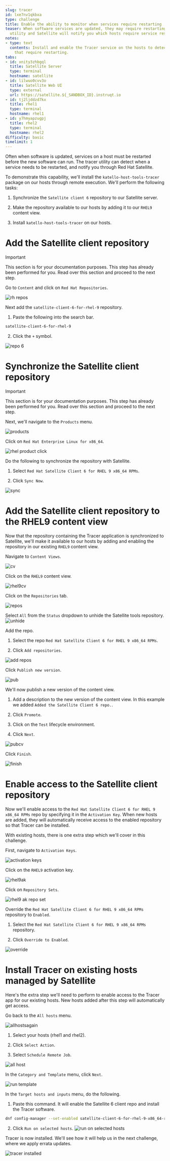 ```yaml
---
slug: tracer
id: lxe7nv1qkbxa
type: challenge
title: Enable the ability to monitor when services require restarting
teaser: When software services are updated, they may require restarting. The tracer
  utility and Satellite will notify you which hosts require service restarts.
notes:
- type: text
  contents: Install and enable the Tracer service on the hosts to detect services
    that require restarting.
tabs:
- id: xnity3zhbgql
  title: Satellite Server
  type: terminal
  hostname: satellite
- id: lilwuo0cvv3o
  title: Satellite Web UI
  type: external
  url: https://satellite.${_SANDBOX_ID}.instruqt.io
- id: tj2ljddzd7kx
  title: rhel1
  type: terminal
  hostname: rhel1
- id: y7hmyapzugpj
  title: rhel2
  type: terminal
  hostname: rhel2
difficulty: basic
timelimit: 1
---
```

<!-- markdownlint-disable MD033 MD029-->

Often when software is updated, services on a host must be restarted before the new software can run. The tracer utility can detect when a service needs to be restarted, and notify you through Red Hat Satellite.

To demonstrate this capability, we'll install the `katello-host-tools-tracer` package on our hosts through remote execution. We'll perform the following tasks:

1) Synchronize the `Satellite client 6` repository to our Satellite server.

2) Make the repository available to our hosts by adding it to our `RHEL9` content view.

3) Install `katello-host-tools-tracer` on our hosts.

Add the Satellite client repository
===================================

> [!IMPORTANT]
> This section is for your documentation purposes. This step has already been performed for you. Read over this section and proceed to the next step.

Go to `Content` and click on `Red Hat Repositories`.

![rh repos](../assets/redhatrepositories.png)

Next add the `satellite-client-6-for-rhel-9` repository.

1) Paste the following into the search bar.

```bash
satellite-client-6-for-rhel-9
```

2) Click the `+` symbol.

![repo 6](../assets/client6.png)

Synchronize the Satellite client repository
===========================================
> [!IMPORTANT]
> This section is for your documentation purposes. This step has already been performed for you. Read over this section and proceed to the next step.

Next, we'll navigate to the `Products` menu.

![products](../assets/products.png)

Click on `Red Hat Enterprise Linux for x86_64`.

![rhel product click](../assets/rhelproductclick.png)

Do the following to synchronize the repository with Satellite.

1) Select `Red Hat Satellite Client 6 for RHEL 9 x86_64 RPMs`.

2) Click `Sync Now`.

![sync](../assets/syncclientproduct.png)

Add the Satellite client repository to the RHEL9 content view
===
Now that the repository containing the Tracer application is synchronized to Satellite, we'll make it available to our hosts by adding and enabling the repository in our existing `RHEL9` content view.

Navigate to `Content Views`.

![cv](../assets/contentview.png)

Click on the `RHEL9` content view.

![rhel9cv](../assets/rhel9cv.png)

Click on the `Repositories` tab.

![repos](../assets/cvrepotab.png)

Select `All` from the `Status` dropdown to unhide the Satellite tools repository.
![unhide](../assets/unhide.png)

Add the repo.

1) Select the repo `Red Hat Satellite Client 6 for RHEL 9 x86_64 RPMs`.

2) Click `Add repositories`.

![add repos](../assets/addclientrepo.png)

Click `Publish new version`.

![pub](../assets/publishnewversion.png)

We'll now publish a new version of the content view.

1) Add a description to the new version of the content view. In this example we added `Added the Satellite Client 6 repo.`.

2) Click `Promote`.

3) Click on the `Test` lifecycle environment.

4) Click `Next`.

![pubcv](../assets/publishclientrepocv.png)

Click `Finish`.

![finish](../assets/finishclientcv.png)

Enable access to the Satellite client repository
===
Now we'll enable access to the `Red Hat Satellite Client 6 for RHEL 9 x86_64 RPMs` repo by specifying it in the `Activation Key`. When new hosts are added, they will automatically receive access to the enabled repository so that Tracer can be installed.

With existing hosts, there is one extra step which we'll cover in this challenge.

First, navigate to `Activation Keys`.

![activation keys](../assets/akmenu.png)

Click on the `RHEL9` activation key.

![rhel9ak](../assets/rhel9ak.png)

Click on `Repository Sets`.

![rhel9 ak repo set](../assets/rhel9akreposet.png)

Override the `Red Hat Satellite Client 6 for RHEL 9 x86_64 RPMs` repository to `Enabled`.

1) Select the `Red Hat Satellite Client 6 for RHEL 9 x86_64 RPMs` repository.

2) Click `Override to Enabled`.

![override](../assets/overrideenable.png)

Install Tracer on existing hosts managed by Satellite
===

Here's the extra step we'll need to perform to enable access to the Tracer app for our existing hosts. New hosts added after this step will automatically get access.

Go back to the `All hosts` menu.

![allhostsagain](../assets/allhostsagain.png)

1) Select your hosts (rhel1 and rhel2).

2) Click `Select Action`.

3) Select `Schedule Remote Job`.

![all host](../assets/scheduleremotejob.png)

In the `Category and Template` menu, click `Next`.

![run template](../assets/runjobtemplate.png)

In the `Target hosts and inputs` menu, do the following.

1) Paste this command. It will enable the Satellite 6 client repo and install the Tracer software.

```bash
dnf config-manager --set-enabled satellite-client-6-for-rhel-9-x86_64-rpms && dnf install -y katello-host-tools-tracer
```

2) Click `Run on selected hosts`.
![run on selected hosts](../assets/runonselectedhosts.png)

<!-- Navigate to `All hosts`.

![hosts](../assets/registeredhost.png)

1) Select the two new hosts.

2) Click `Schedule Remote Job`.

![rex](../assets/rexinstalltracer.png) -->

<!-- We can now install `katello-host-tools-tracer` on our hosts.

In the `Job invocation` menu, do the following.

1) Paste the following command to install `katello-host-tools-tracer`.

```bash
dnf install -y katello-host-tools-tracer
```

2) Click `Submit`.

![install tracer](../assets/installtracer.png) -->

Tracer is now installed. We'll see how it will help us in the next challenge, where we apply errata updates.

![tracer installed](../assets/tracerinstalled.png)